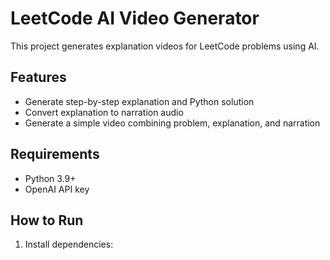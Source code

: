 # LeetCode AI Video Generator

This project generates explanation videos for LeetCode problems using AI.

## Features

- Generate step-by-step explanation and Python solution
- Convert explanation to narration audio
- Generate a simple video combining problem, explanation, and narration

## Requirements

- Python 3.9+
- OpenAI API key

## How to Run

1. Install dependencies:
